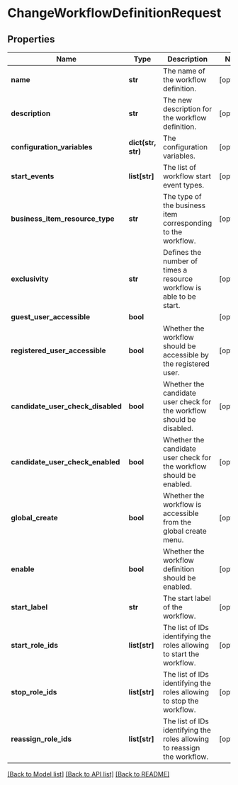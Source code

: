 # ChangeWorkflowDefinitionRequest

## Properties
Name | Type | Description | Notes
------------ | ------------- | ------------- | -------------
**name** | **str** | The name of the workflow definition. | [optional] 
**description** | **str** | The new description for the workflow definition. | [optional] 
**configuration_variables** | **dict(str, str)** | The configuration variables. | [optional] 
**start_events** | **list[str]** | The list of workflow start event types. | [optional] 
**business_item_resource_type** | **str** | The type of the business item corresponding to the workflow. | [optional] 
**exclusivity** | **str** | Defines the number of times a resource workflow is able to be start. | [optional] 
**guest_user_accessible** | **bool** |  | [optional] 
**registered_user_accessible** | **bool** | Whether the workflow should be accessible by the registered user. | [optional] 
**candidate_user_check_disabled** | **bool** | Whether the candidate user check for the workflow should be disabled. | [optional] 
**candidate_user_check_enabled** | **bool** | Whether the candidate user check for the workflow should be enabled. | [optional] 
**global_create** | **bool** | Whether the workflow is accessible from the global create menu. | [optional] 
**enable** | **bool** | Whether the workflow definition should be enabled. | [optional] 
**start_label** | **str** | The start label of the workflow. | [optional] 
**start_role_ids** | **list[str]** | The list of IDs identifying the roles allowing to start the workflow. | [optional] 
**stop_role_ids** | **list[str]** | The list of IDs identifying the roles allowing to stop the workflow. | [optional] 
**reassign_role_ids** | **list[str]** | The list of IDs identifying the roles allowing to reassign the workflow. | [optional] 

[[Back to Model list]](../README.md#documentation-for-models) [[Back to API list]](../README.md#documentation-for-api-endpoints) [[Back to README]](../README.md)

